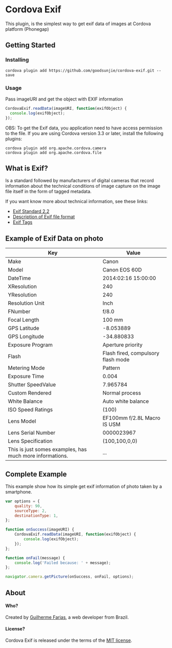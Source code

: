 # Cordova Exif

This plugin, is the simplest way to get exif data of images at Cordova platform (Phonegap)

## Getting Started

### Installing

	cordova plugin add https://github.com/goodsunjie/cordova-exif.git --save

### Usage

Pass imageURI and get the object with EXIF information

```javascript
CordovaExif.readData(imageURI, function(exifObject) {
  console.log(exifObject);
});
```

OBS: To get the Exif data, you application need to have access permission to the file.
If you are using Cordova version 3.3 or later, install the following plugins:
```sheel
cordova plugin add org.apache.cordova.camera
cordova plugin add org.apache.cordova.file
```

## What is Exif?

Is a standard followed by manufacturers of digital cameras that record information about the technical conditions of image capture on the image file itself in the form of tagged metadata.

If you want know more about technical information, see these links:
- [Exif Standard 2.2](http://www.kodak.com/global/plugins/acrobat/en/service/digCam/exifStandard2.pdf)
- [Description of Exif file format](http://www.media.mit.edu/pia/Research/deepview/exif.html)
- [Exif Tags](http://www.sno.phy.queensu.ca/~phil/exiftool/TagNames/EXIF.html)


## Example of Exif Data on photo

| Key | Value |
|-----|-------|
| Make | Canon |
| Model | Canon EOS 60D |
| DateTime | 2014:02:16 15:00:00 |
| XResolution | 240 |
| YResolution | 240 |
| Resolution Unit | Inch |
| FNumber | f/8.0 |
| Focal Length | 100 mm |
| GPS Latitude | -8.053889 |
| GPS Longitude | -34.880833 |
| Exposure Program | Aperture priority |
| Flash | Flash fired, compulsory flash mode |
| Metering Mode | Pattern |
| Exposure Time | 0.004 |
| Shutter SpeedValue | 7.965784 |
| Custom Rendered  | Normal process |
| White Balance | Auto white balance |
| ISO Speed Ratings | (100) |
| Lens Model | EF100mm f/2.8L Macro IS USM |
| Lens Serial Number | 0000023967 |
| Lens Specification | (100,100,0,0) |
| This is just somes examples, has much more informations. | ... |


## Complete Example

This example show how its simple get exif information of photo taken by a smartphone.

```javascript
var options = {
	quality: 90,
	sourceType: 2,
	destinationType: 1,
};

function onSuccess(imageURI) {
	CordovaExif.readData(imageURI, function(exifObject) {
		console.log(exifObject);
	});
};

function onFail(message) {
	console.log('Failed because: ' + message);
};

navigator.camera.getPicture(onSuccess, onFail, options);
```

## About

#### Who?
Created by [Guilherme Farias](http://guilhermefarias.com/), a web developer from Brazil.

#### License?
Cordova Exif is released under the terms of the [MIT license](https://github.com/guilhermefarias/CordovaExif/blob/master/MIT-LICENSE).
